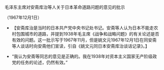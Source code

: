 毛泽东主席对安斋库治等人关于日本革命道路问题的意见的批示

（1967年12月1日）


- 【安斋库治是当时的日本共产党中央书记处书记。安斋等人认为日本不能走农村包围城市的道路，并提到1938年毛主席《战争和战略问题》的有关论述是否有效的问题。这一批示写于1967年11月，但是姚文元1967年12月1日在同安斋等人谈话时向安斋他们宣读，引自《姚文元同日本安斋库治谈话记录》。】


- “我认为安斋等同志的意见是正确的。我在1938年对资本主义国家无产阶级政党的任务的论述，仍然有效。”